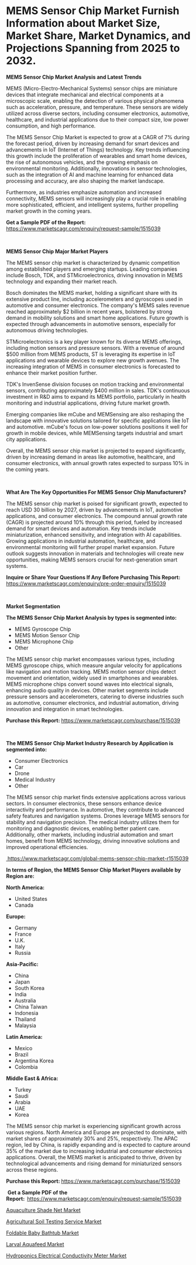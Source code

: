 <p><h1>MEMS Sensor Chip Market Furnish Information about Market Size, Market Share, Market Dynamics, and Projections Spanning from 2025 to 2032.</h1></p><p><strong>MEMS Sensor Chip Market Analysis and Latest Trends</strong></p>
<p><p>MEMS (Micro-Electro-Mechanical Systems) sensor chips are miniature devices that integrate mechanical and electrical components at a microscopic scale, enabling the detection of various physical phenomena such as acceleration, pressure, and temperature. These sensors are widely utilized across diverse sectors, including consumer electronics, automotive, healthcare, and industrial applications due to their compact size, low power consumption, and high performance.</p><p>The MEMS Sensor Chip Market is expected to grow at a CAGR of 7% during the forecast period, driven by increasing demand for smart devices and advancements in IoT (Internet of Things) technology. Key trends influencing this growth include the proliferation of wearables and smart home devices, the rise of autonomous vehicles, and the growing emphasis on environmental monitoring. Additionally, innovations in sensor technologies, such as the integration of AI and machine learning for enhanced data processing and accuracy, are also shaping the market landscape.</p><p>Furthermore, as industries emphasize automation and increased connectivity, MEMS sensors will increasingly play a crucial role in enabling more sophisticated, efficient, and intelligent systems, further propelling market growth in the coming years.</p></p>
<p><strong>Get a Sample PDF of the Report:&nbsp;</strong> <a href="https://www.marketscagr.com/enquiry/request-sample/1515039?utm_campaign=1944&utm_medium=2&utm_source=Github&utm_content=ia&utm_term=29032025&utm_id=mems-sensor-chip">https://www.marketscagr.com/enquiry/request-sample/1515039</a></p>
<p>&nbsp;</p>
<p><strong>MEMS Sensor Chip Major Market Players</strong></p>
<p><p>The MEMS sensor chip market is characterized by dynamic competition among established players and emerging startups. Leading companies include Bosch, TDK, and STMicroelectronics, driving innovation in MEMS technology and expanding their market reach.</p><p>Bosch dominates the MEMS market, holding a significant share with its extensive product line, including accelerometers and gyroscopes used in automotive and consumer electronics. The company's MEMS sales revenue reached approximately $2 billion in recent years, bolstered by strong demand in mobility solutions and smart home applications. Future growth is expected through advancements in automotive sensors, especially for autonomous driving technologies.</p><p>STMicroelectronics is a key player known for its diverse MEMS offerings, including motion sensors and pressure sensors. With a revenue of around $500 million from MEMS products, ST is leveraging its expertise in IoT applications and wearable devices to explore new growth avenues. The increasing integration of MEMS in consumer electronics is forecasted to enhance their market position further.</p><p>TDK's InvenSense division focuses on motion tracking and environmental sensors, contributing approximately $400 million in sales. TDK's continuous investment in R&D aims to expand its MEMS portfolio, particularly in health monitoring and industrial applications, driving future market growth.</p><p>Emerging companies like mCube and MEMSensing are also reshaping the landscape with innovative solutions tailored for specific applications like IoT and automotive. mCube's focus on low-power solutions positions it well for growth in mobile devices, while MEMSensing targets industrial and smart city applications.</p><p>Overall, the MEMS sensor chip market is projected to expand significantly, driven by increasing demand in areas like automotive, healthcare, and consumer electronics, with annual growth rates expected to surpass 10% in the coming years.</p></p>
<p>&nbsp;</p>
<p><strong>What Are The Key Opportunities For MEMS Sensor Chip Manufacturers?</strong></p>
<p><p>The MEMS sensor chip market is poised for significant growth, expected to reach USD 30 billion by 2027, driven by advancements in IoT, automotive applications, and consumer electronics. The compound annual growth rate (CAGR) is projected around 10% through this period, fueled by increased demand for smart devices and automation. Key trends include miniaturization, enhanced sensitivity, and integration with AI capabilities. Growing applications in industrial automation, healthcare, and environmental monitoring will further propel market expansion. Future outlook suggests innovation in materials and technologies will create new opportunities, making MEMS sensors crucial for next-generation smart systems.</p></p>
<p><strong>Inquire or Share Your Questions If Any Before Purchasing This Report:</strong> <a href="https://www.marketscagr.com/enquiry/pre-order-enquiry/1515039?utm_campaign=1944&utm_medium=2&utm_source=Github&utm_content=ia&utm_term=29032025&utm_id=mems-sensor-chip">https://www.marketscagr.com/enquiry/pre-order-enquiry/1515039</a></p>
<p>&nbsp;</p>
<p><strong>Market Segmentation</strong></p>
<p><strong>The MEMS Sensor Chip Market Analysis by types is segmented into:</strong></p>
<p><ul><li>MEMS Gyroscope Chip</li><li>MEMS Motion Sensor Chip</li><li>MEMS Microphone Chip</li><li>Other</li></ul></p>
<p><p>The MEMS sensor chip market encompasses various types, including MEMS gyroscope chips, which measure angular velocity for applications like navigation and motion tracking. MEMS motion sensor chips detect movement and orientation, widely used in smartphones and wearables. MEMS microphone chips convert sound waves into electrical signals, enhancing audio quality in devices. Other market segments include pressure sensors and accelerometers, catering to diverse industries such as automotive, consumer electronics, and industrial automation, driving innovation and integration in smart technologies.</p></p>
<p><strong>Purchase this Report:&nbsp;</strong><a href="https://www.marketscagr.com/purchase/1515039?utm_campaign=1944&utm_medium=2&utm_source=Github&utm_content=ia&utm_term=29032025&utm_id=mems-sensor-chip">https://www.marketscagr.com/purchase/1515039</a></p>
<p>&nbsp;</p>
<p><strong>The MEMS Sensor Chip Market Industry Research by Application is segmented into:</strong></p>
<p><ul><li>Consumer Electronics</li><li>Car</li><li>Drone</li><li>Medical Industry</li><li>Other</li></ul></p>
<p><p>The MEMS sensor chip market finds extensive applications across various sectors. In consumer electronics, these sensors enhance device interactivity and performance. In automotive, they contribute to advanced safety features and navigation systems. Drones leverage MEMS sensors for stability and navigation precision. The medical industry utilizes them for monitoring and diagnostic devices, enabling better patient care. Additionally, other markets, including industrial automation and smart homes, benefit from MEMS technology, driving innovative solutions and improved operational efficiencies.</p></p>
<p><a href="https://www.marketscagr.com/global-mems-sensor-chip-market-r1515039?utm_campaign=1944&utm_medium=2&utm_source=Github&utm_content=ia&utm_term=29032025&utm_id=mems-sensor-chip">&nbsp;https://www.marketscagr.com/global-mems-sensor-chip-market-r1515039</a></p>
<p><strong>In terms of Region, the MEMS Sensor Chip Market Players available by Region are:</strong></p>
<p>
    <p> <strong> North America: </strong>
        <ul>
            <li>United States</li>
            <li>Canada</li>
        </ul>
        </p> 
    <p> <strong> Europe: </strong>
        <ul>
            <li>Germany</li>
            <li>France</li>
            <li>U.K.</li>
            <li>Italy</li>
            <li>Russia</li>
        </ul>
        </p> 
    <p> <strong> Asia-Pacific: </strong>
        <ul>
            <li>China</li>
            <li>Japan</li>
            <li>South Korea</li>
            <li>India</li>
            <li>Australia</li>
            <li>China Taiwan</li>
            <li>Indonesia</li>
            <li>Thailand</li>
            <li>Malaysia</li>
        </ul>
        </p> 
    <p> <strong> Latin America: </strong>
        <ul>
            <li>Mexico</li>
            <li>Brazil</li>
            <li>Argentina Korea</li>
            <li>Colombia</li>
        </ul>
        </p> 
    <p> <strong> Middle East & Africa: </strong>
        <ul>
            <li>Turkey</li>
            <li>Saudi</li>
            <li>Arabia</li>
            <li>UAE</li>
            <li>Korea</li>
        </ul>
    </p>
    </p>
<p><p>The MEMS sensor chip market is experiencing significant growth across various regions. North America and Europe are projected to dominate, with market shares of approximately 30% and 25%, respectively. The APAC region, led by China, is rapidly expanding and is expected to capture around 35% of the market due to increasing industrial and consumer electronics applications. Overall, the MEMS market is anticipated to thrive, driven by technological advancements and rising demand for miniaturized sensors across these regions.</p></p>
<p><strong>Purchase this Report: </strong><a href="https://www.marketscagr.com/purchase/1515039?utm_campaign=1944&utm_medium=2&utm_source=Github&utm_content=ia&utm_term=29032025&utm_id=mems-sensor-chip">https://www.marketscagr.com/purchase/1515039</a></p>
<p>&nbsp;<strong>Get a Sample PDF of the Report:&nbsp;&nbsp;</strong><a href="https://www.marketscagr.com/enquiry/request-sample/1515039?utm_campaign=1944&utm_medium=2&utm_source=Github&utm_content=ia&utm_term=29032025&utm_id=mems-sensor-chip">https://www.marketscagr.com/enquiry/request-sample/1515039</a></p>
<p><strong></strong></p>
<p><p><a href="https://github.com/fettycahow90/Market-Research-Report-List-1/blob/main/aquaculture-shade-net-market.md?utm_campaign=1944&utm_medium=2&utm_source=Github&utm_content=ia&utm_term=29032025&utm_id=mems-sensor-chip">Aquaculture Shade Net Market</a></p><p><a href="https://github.com/agemakisel4b/Market-Research-Report-List-1/blob/main/agricultural-soil-testing-service-market.md?utm_campaign=1944&utm_medium=2&utm_source=Github&utm_content=ia&utm_term=29032025&utm_id=mems-sensor-chip">Agricultural Soil Testing Service Market</a></p><p><a href="https://github.com/zahrigayda1h/Market-Research-Report-List-1/blob/main/foldable-baby-bathtub-market.md?utm_campaign=1944&utm_medium=2&utm_source=Github&utm_content=ia&utm_term=29032025&utm_id=mems-sensor-chip">Foldable Baby Bathtub Market</a></p><p><a href="https://github.com/grimssummouc/Market-Research-Report-List-1/blob/main/larval-aquafeed-market.md?utm_campaign=1944&utm_medium=2&utm_source=Github&utm_content=ia&utm_term=29032025&utm_id=mems-sensor-chip">Larval Aquafeed Market</a></p><p><a href="https://github.com/piskofraisel/Market-Research-Report-List-1/blob/main/hydroponics-electrical-conductivity-meter-market.md?utm_campaign=1944&utm_medium=2&utm_source=Github&utm_content=ia&utm_term=29032025&utm_id=mems-sensor-chip">Hydroponics Electrical Conductivity Meter Market</a></p></p>